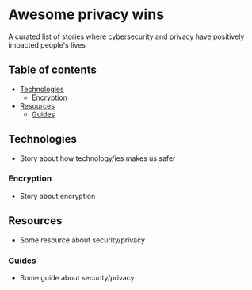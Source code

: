 # Awesome privacy wins
A curated list of stories where cybersecurity and privacy have positively impacted people's lives

## Table of contents
  - [Technologies](#technologies)
    - [Encryption](#encryption)
  - [Resources](#resources)
    - [Guides](#guides)
    

## Technologies

* Story about how technology/ies makes us safer


### Encryption

* Story about encryption

## Resources
- Some resource about security/privacy

### Guides
 
 - Some guide about security/privacy
